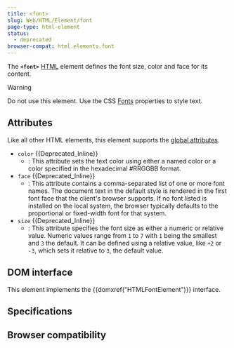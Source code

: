 ```yaml
---
title: <font>
slug: Web/HTML/Element/font
page-type: html-element
status:
  - deprecated
browser-compat: html.elements.font
---
```




The **`<font>`** [HTML](/Web/HTML) element defines the font size, color and face for its content.

> [!WARNING]
> Do not use this element. Use the CSS [Fonts](/Web/CSS/CSS_fonts) properties to style text.

## Attributes

Like all other HTML elements, this element supports the [global attributes](/Web/HTML/Global_attributes).

- `color` {{Deprecated_Inline}}
  - : This attribute sets the text color using either a named color or a color specified in the hexadecimal #RRGGBB format.
- `face` {{Deprecated_Inline}}
  - : This attribute contains a comma-separated list of one or more font names. The document text in the default style is rendered in the first font face that the client's browser supports. If no font listed is installed on the local system, the browser typically defaults to the proportional or fixed-width font for that system.
- `size` {{Deprecated_Inline}}
  - : This attribute specifies the font size as either a numeric or relative value. Numeric values range from `1` to `7` with `1` being the smallest and `3` the default. It can be defined using a relative value, like `+2` or `-3`, which sets it relative to `3`, the default value.

## DOM interface

This element implements the {{domxref("HTMLFontElement")}} interface.

<!-- ## Technical summary -->

## Specifications



## Browser compatibility



